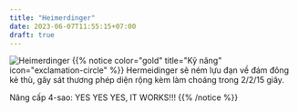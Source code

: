 ```yaml
---
title: "Heimerdinger"
date: 2023-06-07T11:55:15+07:00
draft: true
---
```

![Heimerdinger](https://storage.googleapis.com/www.publish.nocodesites.co.uk/prod/2542/files/0aca84f3aadbe76f93626668a6513f7f3cc671eb91a0a3476356b73cb7909ce4eced6fe35a696325127fdf64e2283a38269ff0814f5a1825a6296c01daa81628.png)
{{% notice color="gold" title="Kỹ năng" icon="exclamation-circle" %}}
Hermeidinger sẽ ném lựu đạn về đám đông kẻ thù, gây sát thương phép diện rộng kèm làm choáng trong 2/2/15 giây.

Nâng cấp 4-sao: YES YES YES, IT WORKS!!!
{{% /notice %}}
